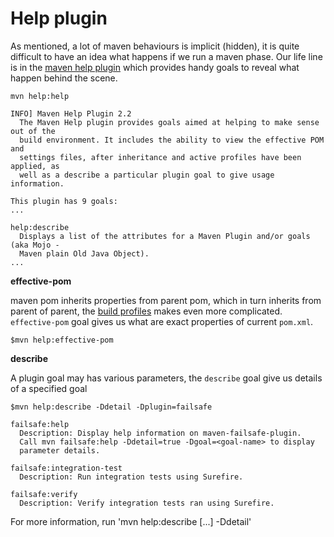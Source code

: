 # Help plugin

As mentioned, a lot of maven behaviours is implicit (hidden), it is quite difficult to have an idea what happens if we run a maven phase. Our life line is in the [maven help plugin](http://maven.apache.org/plugins/maven-help-plugin/describe-mojo.html) which provides handy goals to reveal what happen behind the scene. 

    mvn help:help
    
    INFO] Maven Help Plugin 2.2
      The Maven Help plugin provides goals aimed at helping to make sense out of the
      build environment. It includes the ability to view the effective POM and
      settings files, after inheritance and active profiles have been applied, as
      well as a describe a particular plugin goal to give usage information.

    This plugin has 9 goals:
    ...    

    help:describe
      Displays a list of the attributes for a Maven Plugin and/or goals (aka Mojo -
      Maven plain Old Java Object).
    ...

**effective-pom**

maven pom inherits properties from parent pom, which in turn inherits from parent of parent, the [build profiles](build_profile.md) makes even more complicated. `effective-pom` goal gives us what are exact properties of current `pom.xml`.

    $mvn help:effective-pom

**describe**

A plugin goal may has various parameters, the `describe` goal give us details of a specified goal

    $mvn help:describe -Ddetail -Dplugin=failsafe
    
    failsafe:help
      Description: Display help information on maven-failsafe-plugin.
      Call mvn failsafe:help -Ddetail=true -Dgoal=<goal-name> to display
      parameter details.

    failsafe:integration-test
      Description: Run integration tests using Surefire.

    failsafe:verify
      Description: Verify integration tests ran using Surefire.

For more information, run 'mvn help:describe [...] -Ddetail'
